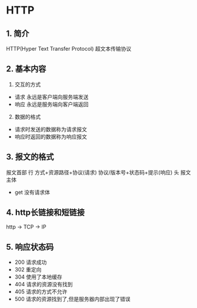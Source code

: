 # HTTP
## 1. 简介
HTTP(Hyper Text Transfer Protocol) 超文本传输协议

## 2. 基本内容
1. 交互的方式
+ 请求 永远是客户端向服务端发送
+ 响应 永远是服务端向客户端返回
2. 数据的格式
+ 请求时发送的数据称为请求报文
+ 响应时返回的数据称为响应报文

## 3. 报文的格式
报文首部
    行 方式+资源路径+协议(请求) 协议/版本号+状态码+提示(响应)
    头
报文主体 
+ get 没有请求体

## 4. http长链接和短链接
http -> TCP -> IP

## 5. 响应状态码
+ 200 请求成功
+ 302 重定向
+ 304 使用了本地缓存
+ 404 请求的资源没有找到
+ 405 请求的方式不允许
+ 500 请求的资源找到了,但是服务器内部出现了错误